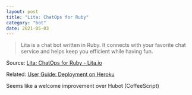 ```yaml
---
layout: post
title: "Lita: ChatOps for Ruby"
category: "bot"
date: 2021-05-03
---
```


> Lita is a chat bot written in Ruby. It connects with your favorite chat service and helps keep you efficient while having fun.

Source: [Lita: ChatOps for Ruby - Lita.io](https://www.lita.io/)

Related: [User Guide: Deployment on Heroku](https://docs.lita.io/getting-started/deployment/#heroku)

Seems like a welcome improvement over Hubot (CoffeeScript)
